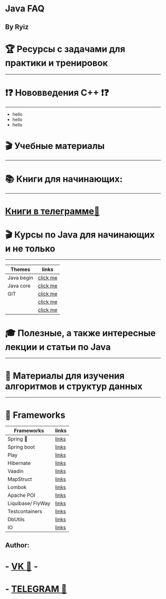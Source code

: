 # Java FAQ
## By Ryiz

# 🏆 Ресурсы с задачами для практики и тренировок
____________________________________________________________________________________________________



# ❗❓ Нововведения С++ ❗❓
____________________________________________________________________________________________________
- hello
- hello
- hello

# 🎬 Учебные материалы
____________________________________________________________________________________________________




# 📚 Книги для начинающих:
____________________________________________________________________________________________________

# [Книги в телеграмме🦩](https://t.me/joinchat/OzGup8um2Tk0Mjhi)



# 🎬 Курсы по Java для начинающих и не только
____________________________________________________________________________________________________


 | Themes | links |
 |----|----|
 | Java begin | [click me](https://youtube.com/playlist?list=PLAma_mKffTOSUkXp26rgdnC0PicnmnDak) |
 | Java core | [click me](https://youtube.com/playlist?list=PL786bPIlqEjRDXpAKYbzpdTaOYsWyjtCX) |
 | GIT | [click me](https://youtube.com/playlist?list=PLDyvV36pndZFHXjXuwA_NywNrVQO0aQqb) |
 |  | [click me]() |
 |  | [click me]() |


# 🎓 Полезные, а также интересные лекции и статьи по Java
____________________________________________________________________________________________________


# 💭 Материалы для изучения алгоритмов и структур данных
____________________________________________________________________________________________________


# 🔱 Frameworks
| Frameworks | links |
|----|----|
| Spring 🍃 | [links](https://spring.io/) |
| Spring boot | [links]() |
| Play | [links]() |
| Hibernate | [links]() |
| Vaadin | [links]() |
| MapStruct | [links]() |
| Lombok | [links]() |
| Apache POI | [links]() |
| Liquibase/ FlyWay | [links]() |
| Testcontainers | [links]() |
| DbUtils | [links]() |
| IO | [links]() |

## Author:
# - [VK 🍉](https://vk.com/id663081948) - 
# - [TELEGRAM 🍇](https://t.me/RyizJVAml) 
